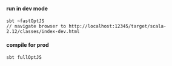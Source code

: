 #### run in dev mode
```
sbt ~fastOptJS
// navigate browser to http://localhost:12345/target/scala-2.12/classes/index-dev.html
```

#### compile for prod
```
sbt fullOptJS
```